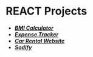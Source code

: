 # REACT Projects
- [***BMI Calculator***](./BMICalculator/)
- [***Expense Tracker***](./expensetracker/)
- [***Car Rental Website***](./car-rental-Website/)
- [***Sodify***](./sodify/)
